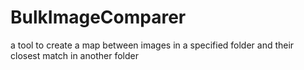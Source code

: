 # BulkImageComparer
 a tool to create a map between images in a specified folder and their closest match in another folder
